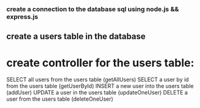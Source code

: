 ### create a connection to the database sql using node.js && express.js

## create a users table in the database
# create controller for the users table:

SELECT all users from the users table (getAllUsers)
SELECT a user by id from the users table (getUserById)
INSERT a new user into the users table (addUser)
UPDATE a user in the users table (updateOneUser)
DELETE a user from the users table (deleteOneUser)






